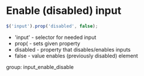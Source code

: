# Enable (disabled) input

```javascript
$('input').prop('disabled', false);
```

- 'input' - selector for needed input
- prop( - sets given property
- disabled - property that disables/enables inputs
- false - value enables (previously disabled) element

group: input_enable_disable
